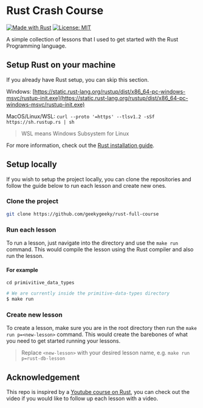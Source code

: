 # Rust Crash Course

[![Made with Rust](https://img.shields.io/badge/Made%20with-Rust-orange.svg)](https://www.rust-lang.org/)
[![License: MIT](https://img.shields.io/badge/License-MIT-blue.svg)](LICENSE)

A simple collection of lessons that I used to get started with the Rust Programming language.

## Setup Rust on your machine

If you already have Rust setup, you can skip this section.

Windows: [https://static.rust-lang.org/rustup/dist/x86_64-pc-windows-msvc/rustup-init.exe](https://static.rust-lang.org/rustup/dist/x86_64-pc-windows-msvc/rustup-init.exe)

MacOS/Linux/WSL: `curl --proto '=https' --tlsv1.2 -sSf https://sh.rustup.rs | sh`

> WSL means Windows Subsystem for Linux

For more information, check out the [Rust installation guide](https://www.rust-lang.org/tools/install).

## Setup locally

If you wish to setup the project locally, you can clone the repositories and follow the guide below to run each lesson and create new ones.

### Clone the project

```bash
git clone https://github.com/geekygeeky/rust-full-course
```

### Run each lesson

To run a lesson, just navigate into the directory and use the `make run` command. This would compile the lesson using the Rust compiler and also run the lesson.

#### For example

`cd primivitive_data_types`

```bash
# We are currently inside the primitive-data-types directory
$ make run
```

### Create new lesson

To create a lesson, make sure you are in the root directory then run the `make run p=<new-lesson>` command. This would create the barebones of what you need to get started running your lessons.

> Replace `<new-lesson>` with your desired lesson name, e.g. `make run p=rust-db-lesson`

## Acknowledgement

This repo is inspired by a [Youtube course on Rust](https://www.youtube.com/watch?v=rQ_J9WH6CGk), you can check out the video if you would like to follow up each lesson with a video.